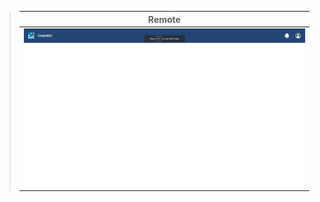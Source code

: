 > | Remote                                                                           |
> | -------------------------------------------------------------------------------- |
> | ![ChatMED](https://github.com/MoeShoumar/ChatM.E.D/blob/main/readme/desk2.png) |
